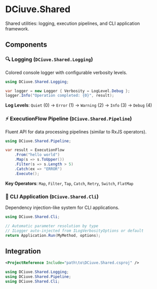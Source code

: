 # DCiuve.Shared

Shared utilities: logging, execution pipelines, and CLI application framework.

## Components

### 🔍 Logging (`DCiuve.Shared.Logging`)

Colored console logger with configurable verbosity levels.

```csharp
using DCiuve.Shared.Logging;

var logger = new Logger { Verbosity = LogLevel.Debug };
logger.Info("Operation completed: {0}", result);
```

**Log Levels**: `Quiet` (0) → `Error` (1) → `Warning` (2) → `Info` (3) → `Debug` (4)

### ⚡ ExecutionFlow Pipeline (`DCiuve.Shared.Pipeline`)

Fluent API for data processing pipelines (similar to RxJS operators).

```csharp
using DCiuve.Shared.Pipeline;

var result = ExecutionFlow
    .From("hello world")
    .Map(s => s.ToUpper())
    .Filter(s => s.Length > 5)
    .Catch(ex => "ERROR")
    .Execute();
```

**Key Operators**: `Map`, `Filter`, `Tap`, `Catch`, `Retry`, `Switch`, `FlatMap`

### 🚀 CLI Application (`DCiuve.Shared.Cli`)

Dependency injection-like system for CLI applications.

```csharp
using DCiuve.Shared.Cli;

// Automatic parameter resolution by type
// ILogger auto-injected from ILogVerbosityOptions or default
return Application.Run(MyMethod, options);
```

## Integration

```xml
<ProjectReference Include="path\to\DCiuve.Shared.csproj" />
```

```csharp
using DCiuve.Shared.Logging;
using DCiuve.Shared.Pipeline;
using DCiuve.Shared.Cli;
```
